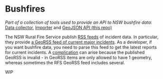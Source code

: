 # Bushfires

_Part of a collection of tools used to provide an API to NSW bushfire data_: [Data collector](https://github.com/dylanfm/major-incidents-data), [Importer](https://github.com/DylanFM/incident-worker) and [GeoJSON API (this repo)](https://github.com/DylanFM/bushfires)

The NSW Rural Fire Service publish [RSS feeds](http://www.rfs.nsw.gov.au/dsp_content.cfm?cat_id=1358) of incident data. In particular, they provide [a GeoRSS feed of current major incidents](http://www.rfs.nsw.gov.au/feeds/majorIncidents.xml). As a developer, if you want bushfire data, you need to parse this feed to get the latest reports for current incidents. A [complication](https://github.com/andrewharvey/map.rfs/blob/master/rfs-major-incident-georss-to-geojson.pl#L3) can arise because the published GeoRSS is invalid - in GeoRSS items are only allowed to have 1 geometry, whereas sometimes the RFS GeoRSS feed includes several.

WIP